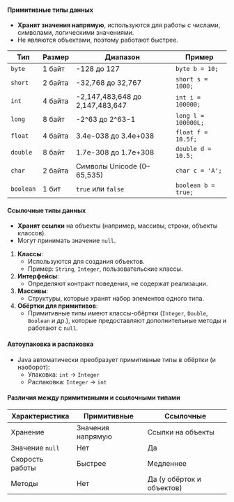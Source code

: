 


#### **Примитивные типы данных**

- **Хранят значения напрямую**, используются для работы с числами, символами, логическими значениями.
- Не являются объектами, поэтому работают быстрее.

| **Тип**   | **Размер** | **Диапазон**                    | **Пример**          |
| --------- | ---------- | ------------------------------- | ------------------- |
| `byte`    | 1 байт     | -128 до 127                     | `byte b = 10;`      |
| `short`   | 2 байта    | -32,768 до 32,767               | `short s = 1000;`   |
| `int`     | 4 байта    | -2,147,483,648 до 2,147,483,647 | `int i = 100000;`   |
| `long`    | 8 байт     | -2^63 до 2^63-1                 | `long l = 100000L;` |
| `float`   | 4 байта    | 3.4e-038 до 3.4e+038            | `float f = 10.5f;`  |
| `double`  | 8 байт     | 1.7e-308 до 1.7e+308            | `double d = 10.5;`  |
| `char`    | 2 байта    | Символы Unicode (0–65,535)      | `char c = 'A';`     |
| `boolean` | 1 бит      | `true` или `false`              | `boolean b = true;` |

#### **Ссылочные типы данных**

- **Хранят ссылки** на объекты (например, массивы, строки, объекты классов).
- Могут принимать значение `null`.

1. **Классы**:
    - Используются для создания объектов.
    - Пример: `String`, `Integer`, пользовательские классы.
2. **Интерфейсы**:
    - Определяют контракт поведения, не содержат реализации.
3. **Массивы**:
    - Структуры, которые хранят набор элементов одного типа.
4. **Обёртки для примитивов**:
    - Примитивные типы имеют классы-обёртки (`Integer`, `Double`, `Boolean` и др.), которые предоставляют дополнительные методы и работают с `null`.
#### **Автоупаковка и распаковка**
- Java автоматически преобразует примитивные типы в обёртки (и наоборот):
    - Упаковка: `int` → `Integer`
    - Распаковка: `Integer` → `int`
#### **Различия между примитивными и ссылочными типами**

| **Характеристика** | **Примитивные**   | **Ссылочные**             |
| ------------------ | ----------------- | ------------------------- |
| Хранение           | Значения напрямую | Ссылки на объекты         |
| Значение `null`    | Нет               | Да                        |
| Скорость работы    | Быстрее           | Медленнее                 |
| Методы             | Нет               | Да (у обёрток и объектов) |

